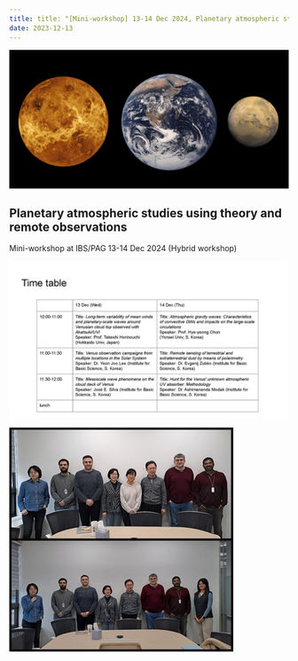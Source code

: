 ```yaml
---
title: title: "[Mini-workshop] 13-14 Dec 2024, Planetary atmospheric studies using theory and remote observations"
date: 2023-12-13
---
```


![image](VEMimage.png)

## Planetary atmospheric studies using theory and remote observations

Mini-workshop at IBS/PAG
13-14 Dec 2024 (Hybrid workshop)

![image](20231213_timetable.jpg)

![image](20231214.jpg)

